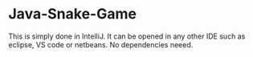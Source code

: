 # Java-Snake-Game
This is simply done in IntelliJ. It can be opened in any other IDE such as eclipse, VS code or netbeans.
No dependencies neeed.
